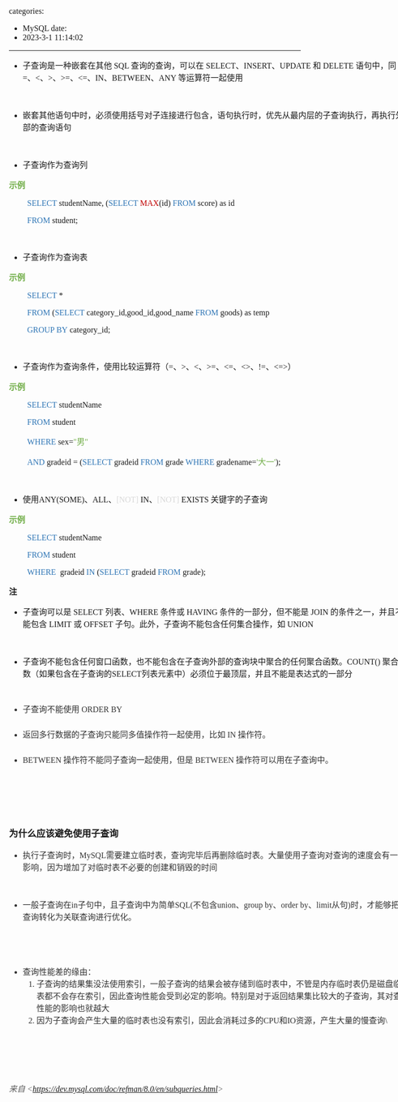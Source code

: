 categories:
- MySQL
date:
- 2023-3-1 11:14:02
---

<body lang=zh-CN style='font-family:"Microsoft YaHei UI";font-size:12.0pt'>
<!--StartFragment-->

<div style='direction:ltr;border-width:100%'>

<div style='direction:ltr;margin-top:0in;margin-left:0in;width:8.2479in'>

<div style='direction:ltr;margin-top:0in;margin-left:0in;width:8.2479in'>

<ul type=disc style='direction:ltr;unicode-bidi:embed;margin-top:0in;
 margin-bottom:0in'>
 <li style='margin-top:0;margin-bottom:0;vertical-align:middle'><span
     style='font-family:"Microsoft YaHei UI";font-size:12.0pt' lang=zh-CN>子查询是一种嵌套在其他</span><span
     style='font-family:"Comic Sans MS";font-size:12.0pt' lang=zh-CN> SQL </span><span
     style='font-family:"Microsoft YaHei UI";font-size:12.0pt' lang=zh-CN>查询的查询，可以在</span><span
     style='font-family:"Comic Sans MS";font-size:12.0pt' lang=zh-CN> SELECT</span><span
     style='font-family:"Microsoft YaHei UI";font-size:12.0pt' lang=zh-CN>、</span><span
     style='font-family:"Comic Sans MS";font-size:12.0pt' lang=zh-CN>INSERT</span><span
     style='font-family:"Microsoft YaHei UI";font-size:12.0pt' lang=zh-CN>、</span><span
     style='font-family:"Comic Sans MS";font-size:12.0pt' lang=zh-CN>UPDATE </span><span
     style='font-family:"Microsoft YaHei UI";font-size:12.0pt' lang=zh-CN>和</span><span
     style='font-family:"Comic Sans MS";font-size:12.0pt' lang=zh-CN> DELETE </span><span
     style='font-family:"Microsoft YaHei UI";font-size:12.0pt' lang=zh-CN>语句中，同</span><span
     style='font-family:"Comic Sans MS";font-size:12.0pt' lang=zh-CN> =</span><span
     style='font-family:"Microsoft YaHei UI";font-size:12.0pt' lang=zh-CN>、</span><span
     style='font-family:"Comic Sans MS";font-size:12.0pt' lang=zh-CN>&lt;</span><span
     style='font-family:"Microsoft YaHei UI";font-size:12.0pt' lang=zh-CN>、</span><span
     style='font-family:"Comic Sans MS";font-size:12.0pt' lang=zh-CN>&gt;</span><span
     style='font-family:"Microsoft YaHei UI";font-size:12.0pt' lang=zh-CN>、</span><span
     style='font-family:"Comic Sans MS";font-size:12.0pt' lang=zh-CN>&gt;=</span><span
     style='font-family:"Microsoft YaHei UI";font-size:12.0pt' lang=zh-CN>、</span><span
     style='font-family:"Comic Sans MS";font-size:12.0pt' lang=zh-CN>&lt;=</span><span
     style='font-family:"Microsoft YaHei UI";font-size:12.0pt' lang=zh-CN>、</span><span
     style='font-family:"Comic Sans MS";font-size:12.0pt' lang=zh-CN>IN</span><span
     style='font-family:"Microsoft YaHei UI";font-size:12.0pt' lang=zh-CN>、</span><span
     style='font-family:"Comic Sans MS";font-size:12.0pt' lang=zh-CN>BETWEEN</span><span
     style='font-family:"Microsoft YaHei UI";font-size:12.0pt' lang=zh-CN>、</span><span
     style='font-family:"Comic Sans MS";font-size:12.0pt' lang=en-US>ANY </span><span
     style='font-family:"Microsoft YaHei UI";font-size:12.0pt' lang=zh-CN>等运算符一起使用</span></li>
</ul>

<p style='margin-left:.375in;font-family:"Comic Sans MS";font-size:
12.0pt'>&nbsp;</p>

<ul type=disc style='direction:ltr;unicode-bidi:embed;margin-top:0in;
 margin-bottom:0in'>
 <li style='margin-top:0;margin-bottom:0;vertical-align:middle'><span
     style='font-family:"Microsoft YaHei UI";font-size:12.0pt'>嵌套其他语句中时，必须使用括号对子连接进行包含，语句执行时，优先从最内层的子查询执行，再执行外部的查询语句</span></li>
</ul>

<p style='font-family:"Comic Sans MS";font-size:12.0pt'>&nbsp;</p>

<ul type=disc style='direction:ltr;unicode-bidi:embed;margin-top:0in;
 margin-bottom:0in'>
 <li style='margin-top:0;margin-bottom:0;vertical-align:middle'><span
     style='font-family:"Microsoft YaHei UI";font-size:12.0pt'>子查询作为查询列</span></li>
</ul>

<p style='font-family:"Microsoft YaHei UI";font-size:12.0pt;
color:#70AD47'><span style='font-weight:bold'>示例</span></p>

<p style='margin-left:.375in;font-family:"Comic Sans MS";font-size:
12.0pt'><span style='color:#2E75B5' lang=en-US>SELECT</span><span lang=zh-CN>
studentName</span><span lang=en-US>, (</span><span style='color:#2E75B5'
lang=en-US>SELECT </span><span style='color:#C00000' lang=en-US>MAX</span><span
lang=en-US>(id) </span><span style='color:#2E75B5' lang=en-US>FROM</span><span
lang=en-US> score) as id</span></p>

<p style='margin-left:.375in;font-family:"Comic Sans MS";font-size:
12.0pt'><span style='color:#2E75B5' lang=en-US>FROM</span><span lang=zh-CN>
student</span><span lang=en-US>;</span></p>

<p style='margin-left:.375in;font-family:"Comic Sans MS";font-size:
12.0pt;color:#70AD47'>&nbsp;</p>

<ul type=disc style='direction:ltr;unicode-bidi:embed;margin-top:0in;
 margin-bottom:0in'>
 <li style='margin-top:0;margin-bottom:0;vertical-align:middle'><span
     style='font-family:"Microsoft YaHei UI";font-size:12.0pt'>子查询作为查询表</span></li>
</ul>

<p style='font-family:"Microsoft YaHei UI";font-size:12.0pt;
color:#70AD47'><span style='font-weight:bold'>示例</span></p>

<p style='margin-left:.375in;font-family:"Comic Sans MS";font-size:
12.0pt'><span style='color:#2E75B5' lang=en-US>SELECT</span><span lang=zh-CN> *</span></p>

<p style='margin-left:.375in;font-family:"Comic Sans MS";font-size:
12.0pt'><span style='color:#2E75B5' lang=en-US>FROM</span><span lang=zh-CN> (</span><span
style='color:#2E75B5' lang=en-US>SELECT</span><span lang=zh-CN> cat</span><span
lang=en-US>egory</span><span lang=zh-CN>_id,good_id,good_name </span><span
style='color:#2E75B5' lang=en-US>FROM</span><span lang=zh-CN> goods) as te</span><span
lang=en-US>m</span><span lang=zh-CN>p </span></p>

<p style='margin-left:.375in;font-family:"Comic Sans MS";font-size:
12.0pt'><span style='color:#2E75B5' lang=en-US>GROUP BY</span><span lang=zh-CN>
cat</span><span lang=en-US>egory</span><span lang=zh-CN>_id;</span></p>

<p style='font-family:"Comic Sans MS";font-size:12.0pt;color:#70AD47'>&nbsp;</p>

<ul type=disc style='direction:ltr;unicode-bidi:embed;margin-top:0in;
 margin-bottom:0in'>
 <li style='margin-top:0;margin-bottom:0;vertical-align:middle'><span
     style='font-family:"Microsoft YaHei UI";font-size:12.0pt'>子查询作为查询条件，使用比较运算符（</span><span
     style='font-family:"Comic Sans MS";font-size:12.0pt'>=</span><span
     style='font-family:"Microsoft YaHei UI";font-size:12.0pt'>、</span><span
     style='font-family:"Comic Sans MS";font-size:12.0pt'>&gt;</span><span
     style='font-family:"Microsoft YaHei UI";font-size:12.0pt'>、</span><span
     style='font-family:"Comic Sans MS";font-size:12.0pt'>&lt;</span><span
     style='font-family:"Microsoft YaHei UI";font-size:12.0pt'>、</span><span
     style='font-family:"Comic Sans MS";font-size:12.0pt'>&gt;=</span><span
     style='font-family:"Microsoft YaHei UI";font-size:12.0pt'>、</span><span
     style='font-family:"Comic Sans MS";font-size:12.0pt'>&lt;=</span><span
     style='font-family:"Microsoft YaHei UI";font-size:12.0pt'>、</span><span
     style='font-family:"Comic Sans MS";font-size:12.0pt'>&lt;&gt;</span><span
     style='font-family:"Microsoft YaHei UI";font-size:12.0pt'>、</span><span
     style='font-family:"Comic Sans MS";font-size:12.0pt'>!=</span><span
     style='font-family:"Microsoft YaHei UI";font-size:12.0pt'>、</span><span
     style='font-family:"Comic Sans MS";font-size:12.0pt'>&lt;=&gt;</span><span
     style='font-family:"Microsoft YaHei UI";font-size:12.0pt'>）</span></li>
</ul>

<p style='font-family:"Microsoft YaHei UI";font-size:12.0pt;
color:#70AD47'><span style='font-weight:bold'>示例</span></p>

<p style='margin-left:.375in;font-family:"Comic Sans MS";font-size:
12.0pt'><span style='color:#2E75B5' lang=en-US>SELECT</span><span lang=zh-CN>
studentName </span></p>

<p style='margin-left:.375in;font-family:"Comic Sans MS";font-size:
12.0pt'><span style='color:#2E75B5' lang=en-US>FROM</span><span lang=zh-CN>
student </span></p>

<p style='margin-left:.375in;font-size:12.0pt'><span
style='font-family:"Comic Sans MS";color:#2E75B5' lang=en-US>WHERE</span><span
style='font-family:"Comic Sans MS"' lang=zh-CN> sex=</span><span
style='font-family:"Comic Sans MS";color:#70AD47' lang=zh-CN>&quot;</span><span
style='font-family:"Microsoft YaHei UI";color:#70AD47' lang=zh-CN>男</span><span
style='font-family:"Comic Sans MS";color:#70AD47' lang=zh-CN>&quot; </span></p>

<p style='margin-left:.375in;font-size:12.0pt'><span
style='font-family:"Comic Sans MS";color:#2E75B5' lang=en-US>AND</span><span
style='font-family:"Comic Sans MS"' lang=zh-CN> gradeid</span><span
style='font-family:"Comic Sans MS"' lang=en-US> </span><span style='font-family:
"Comic Sans MS"' lang=zh-CN>=</span><span style='font-family:"Comic Sans MS"'
lang=en-US> </span><span style='font-family:"Comic Sans MS"' lang=zh-CN>(</span><span
style='font-family:"Comic Sans MS";color:#2E75B5' lang=en-US>SELECT</span><span
style='font-family:"Comic Sans MS"' lang=zh-CN> gradeid</span><span
style='font-family:"Comic Sans MS";color:#2E75B5' lang=en-US> FROM </span><span
style='font-family:"Comic Sans MS"' lang=zh-CN>grade </span><span
style='font-family:"Comic Sans MS";color:#2E75B5' lang=en-US>WHERE</span><span
style='font-family:"Comic Sans MS"' lang=zh-CN> gradename=</span><span
style='font-family:"Comic Sans MS";color:#70AD47' lang=zh-CN>'</span><span
style='font-family:"Microsoft YaHei UI";color:#70AD47' lang=zh-CN>大一</span><span
style='font-family:"Comic Sans MS";color:#70AD47' lang=zh-CN>'</span><span
style='font-family:"Comic Sans MS"' lang=zh-CN>)</span><span style='font-family:
"Comic Sans MS"' lang=en-US>;</span></p>

<p style='font-family:"Comic Sans MS";font-size:12.0pt;color:#70AD47'>&nbsp;</p>

<ul type=disc style='direction:ltr;unicode-bidi:embed;margin-top:0in;
 margin-bottom:0in'>
 <li style='margin-top:0;margin-bottom:0;vertical-align:middle'><span
     style='font-family:"Microsoft YaHei UI";font-size:12.0pt' lang=zh-CN>使用</span><span
     style='font-family:"Comic Sans MS";font-size:12.0pt' lang=en-US>ANY(SOME)</span><span
     style='font-family:"Microsoft YaHei UI";font-size:12.0pt' lang=zh-CN>、</span><span
     style='font-family:"Comic Sans MS";font-size:12.0pt' lang=en-US>ALL</span><span
     style='font-family:"Microsoft YaHei UI";font-size:12.0pt' lang=zh-CN>、</span><span
     style='font-family:"Comic Sans MS";font-size:12.0pt;color:#D8D8D8'
     lang=en-US>[NOT] </span><span style='font-family:"Comic Sans MS";
     font-size:12.0pt' lang=en-US>IN</span><span style='font-family:"Microsoft YaHei UI";
     font-size:12.0pt' lang=zh-CN>、</span><span style='font-family:"Comic Sans MS";
     font-size:12.0pt;color:#D8D8D8' lang=en-US>[NOT] </span><span
     style='font-family:"Comic Sans MS";font-size:12.0pt' lang=zh-CN>EXISTS</span><span
     style='font-family:SimSun;font-size:12.0pt' lang=en-US> </span><span
     style='font-family:"Microsoft YaHei UI";font-size:12.0pt' lang=zh-CN>关键字的子查询</span></li>
</ul>

<p style='font-family:"Microsoft YaHei UI";font-size:12.0pt;
color:#70AD47'><span style='font-weight:bold'>示例</span></p>

<p style='margin-left:.375in;font-family:"Comic Sans MS";font-size:
12.0pt'><span style='color:#2E75B5' lang=en-US>SELECT</span><span lang=zh-CN>
studentName </span></p>

<p style='margin-left:.375in;font-family:"Comic Sans MS";font-size:
12.0pt'><span style='color:#2E75B5' lang=en-US>FROM</span><span lang=zh-CN>
student </span></p>

<p style='margin-left:.375in;font-family:"Comic Sans MS";font-size:
12.0pt'><span style='color:#2E75B5' lang=en-US>WHERE </span><span lang=zh-CN><span
style='mso-spacerun:yes'> </span>gradeid </span><span style='color:#2E75B5'
lang=en-US>IN </span><span lang=zh-CN>(</span><span style='color:#2E75B5'
lang=en-US>SELECT</span><span lang=zh-CN> gradeid </span><span
style='color:#2E75B5' lang=en-US>FROM</span><span lang=zh-CN> grade)</span><span
lang=en-US>;</span></p>

<p style='font-family:"Microsoft YaHei UI";font-size:12.0pt'><span
style='font-weight:bold'>注</span></p>

<ul type=disc style='direction:ltr;unicode-bidi:embed;margin-top:0in;
 margin-bottom:0in'>
 <li style='margin-top:0;margin-bottom:0;vertical-align:middle'><span
     style='font-family:"Microsoft YaHei UI";font-size:12.0pt' lang=zh-CN>子查询可以是</span><span
     style='font-family:"Microsoft YaHei UI";font-size:12.0pt' lang=en-US> </span><span
     style='font-family:"Comic Sans MS";font-size:12.0pt' lang=zh-CN>SELECT</span><span
     style='font-family:"Comic Sans MS";font-size:12.0pt' lang=en-US> </span><span
     style='font-family:"Microsoft YaHei UI";font-size:12.0pt' lang=zh-CN>列表、</span><span
     style='font-family:"Comic Sans MS";font-size:12.0pt' lang=zh-CN>WHERE</span><span
     style='font-family:"Comic Sans MS";font-size:12.0pt' lang=en-US> </span><span
     style='font-family:"Microsoft YaHei UI";font-size:12.0pt' lang=zh-CN>条件或</span><span
     style='font-family:"Microsoft YaHei UI";font-size:12.0pt' lang=en-US> </span><span
     style='font-family:"Comic Sans MS";font-size:12.0pt' lang=zh-CN>HAVING</span><span
     style='font-family:"Comic Sans MS";font-size:12.0pt' lang=en-US> </span><span
     style='font-family:"Microsoft YaHei UI";font-size:12.0pt' lang=zh-CN>条件的一部分，但不能是</span><span
     style='font-family:"Microsoft YaHei UI";font-size:12.0pt' lang=en-US> </span><span
     style='font-family:"Comic Sans MS";font-size:12.0pt' lang=zh-CN>JOIN</span><span
     style='font-family:"Comic Sans MS";font-size:12.0pt' lang=en-US> </span><span
     style='font-family:"Microsoft YaHei UI";font-size:12.0pt' lang=zh-CN>的条件之一，并且不能包含</span><span
     style='font-family:"Microsoft YaHei UI";font-size:12.0pt' lang=en-US> </span><span
     style='font-family:"Comic Sans MS";font-size:12.0pt' lang=zh-CN>LIMIT</span><span
     style='font-family:"Comic Sans MS";font-size:12.0pt' lang=en-US> </span><span
     style='font-family:"Microsoft YaHei UI";font-size:12.0pt' lang=zh-CN>或</span><span
     style='font-family:"Microsoft YaHei UI";font-size:12.0pt' lang=en-US> </span><span
     style='font-family:"Comic Sans MS";font-size:12.0pt' lang=zh-CN>OFFSET</span><span
     style='font-family:"Comic Sans MS";font-size:12.0pt' lang=en-US> </span><span
     style='font-family:"Microsoft YaHei UI";font-size:12.0pt' lang=zh-CN>子句。此外，子查询不能包含任何集合操作，如</span><span
     style='font-family:"Microsoft YaHei UI";font-size:12.0pt' lang=en-US> </span><span
     style='font-family:"Comic Sans MS";font-size:12.0pt' lang=zh-CN>UNION</span></li>
</ul>

<p style='margin-left:.375in;font-family:"Comic Sans MS";font-size:
12.0pt'>&nbsp;</p>

<ul type=disc style='direction:ltr;unicode-bidi:embed;margin-top:0in;
 margin-bottom:0in'>
 <li style='margin-top:0;margin-bottom:0;vertical-align:middle'><span
     style='font-family:"Microsoft YaHei UI";font-size:12.0pt' lang=zh-CN>子查询不能包含任何窗口函数，也不能包含在子查询外部的查询块中聚合的任何聚合函数。</span><span
     style='font-family:"Comic Sans MS";font-size:12.0pt' lang=zh-CN>COUNT</span><span
     style='font-family:"Comic Sans MS";font-size:12.0pt' lang=en-US>() </span><span
     style='font-family:"Microsoft YaHei UI";font-size:12.0pt' lang=zh-CN>聚合函数（如果包含在子查询的</span><span
     style='font-family:"Comic Sans MS";font-size:12.0pt' lang=zh-CN>SELECT</span><span
     style='font-family:"Microsoft YaHei UI";font-size:12.0pt' lang=zh-CN>列表元素中）必须位于最顶层，并且不能是表达式的一部分</span></li>
</ul>

<p style='margin-left:.375in;font-family:"Microsoft YaHei";
font-size:11.0pt'>&nbsp;</p>

<ul type=disc style='direction:ltr;unicode-bidi:embed;margin-top:0in;
 margin-bottom:0in'>
 <li style='margin-top:0;margin-bottom:0;vertical-align:middle;margin-top:0pt;
     margin-bottom:3pt;color:#333333'><span style='font-family:"Microsoft YaHei UI";
     font-size:12.0pt'>子查询不能使用</span><span style='font-family:"Comic Sans MS";
     font-size:12.0pt'> ORDER BY</span></li>
</ul>

<p style='margin-left:.375in;margin-top:0pt;margin-bottom:3pt;font-family:"Comic Sans MS";
font-size:12.0pt;color:#333333'>&nbsp;</p>

<ul type=disc style='direction:ltr;unicode-bidi:embed;margin-top:0in;
 margin-bottom:0in'>
 <li style='margin-top:0;margin-bottom:0;vertical-align:middle;margin-top:0pt;
     margin-bottom:3pt;color:#333333'><span style='font-family:"Microsoft YaHei UI";
     font-size:12.0pt'>返回多行数据的子查询只能同多值操作符一起使用，比如</span><span style='font-family:
     "Comic Sans MS";font-size:12.0pt'> IN </span><span style='font-family:
     "Microsoft YaHei UI";font-size:12.0pt'>操作符。</span></li>
</ul>

<p style='margin-left:.375in;margin-top:0pt;margin-bottom:3pt;font-family:"Comic Sans MS";
font-size:12.0pt;color:#333333'>&nbsp;</p>

<ul type=disc style='direction:ltr;unicode-bidi:embed;margin-top:0in;
 margin-bottom:0in'>
 <li style='margin-top:0;margin-bottom:0;vertical-align:middle;margin-top:0pt;
     margin-bottom:3pt;color:#333333'><span style='font-family:"Comic Sans MS";
     font-size:12.0pt'>BETWEEN </span><span style='font-family:"Microsoft YaHei UI";
     font-size:12.0pt'>操作符不能同子查询一起使用，但是</span><span style='font-family:"Comic Sans MS";
     font-size:12.0pt'> BETWEEN </span><span style='font-family:"Microsoft YaHei UI";
     font-size:12.0pt'>操作符可以用在子查询中。</span></li>
</ul>

<p style='font-family:"Comic Sans MS";font-size:12.0pt'>&nbsp;</p>

<p style='font-family:"Comic Sans MS";font-size:12.0pt'>&nbsp;</p>

<p style='font-family:"Comic Sans MS";font-size:12.0pt'>&nbsp;</p>

<p style='font-family:"Microsoft YaHei UI";font-size:13.5pt'><span
style='font-weight:bold'>为什么应该避免使用子查询</span></p>

<ul type=disc style='direction:ltr;unicode-bidi:embed;margin-top:0in;
 margin-bottom:0in'>
 <li style='margin-top:0;margin-bottom:0;vertical-align:middle;color:#333333'><span
     style='font-family:"Microsoft YaHei UI";font-size:12.0pt' lang=zh-CN>执行子查询时，</span><span
     style='font-family:"Comic Sans MS";font-size:12.0pt' lang=en-US>MySQL</span><span
     style='font-family:"Microsoft YaHei UI";font-size:12.0pt' lang=zh-CN>需要建立临时表，查询完毕后再删除临时表。大量使用子查询对查询的速度会有一定影响，因为增加了对临时表不必要的创建和销毁的时间</span></li>
</ul>

<p style='margin-left:.375in;font-family:"Comic Sans MS";font-size:
12.0pt;color:#333333'>&nbsp;</p>

<ul type=disc style='direction:ltr;unicode-bidi:embed;margin-top:0in;
 margin-bottom:0in'>
 <li style='margin-top:0;margin-bottom:0;vertical-align:middle;color:#333333'><span
     style='font-family:"Microsoft YaHei UI";font-size:12.0pt'>一般子查询在</span><span
     style='font-family:"Comic Sans MS";font-size:12.0pt'>in</span><span
     style='font-family:"Microsoft YaHei UI";font-size:12.0pt'>子句中，且子查询中为简单</span><span
     style='font-family:"Comic Sans MS";font-size:12.0pt'>SQL(</span><span
     style='font-family:"Microsoft YaHei UI";font-size:12.0pt'>不包含</span><span
     style='font-family:"Comic Sans MS";font-size:12.0pt'>union</span><span
     style='font-family:"Microsoft YaHei UI";font-size:12.0pt'>、</span><span
     style='font-family:"Comic Sans MS";font-size:12.0pt'>group by</span><span
     style='font-family:"Microsoft YaHei UI";font-size:12.0pt'>、</span><span
     style='font-family:"Comic Sans MS";font-size:12.0pt'>order by</span><span
     style='font-family:"Microsoft YaHei UI";font-size:12.0pt'>、</span><span
     style='font-family:"Comic Sans MS";font-size:12.0pt'>limit</span><span
     style='font-family:"Microsoft YaHei UI";font-size:12.0pt'>从句</span><span
     style='font-family:"Comic Sans MS";font-size:12.0pt'>)</span><span
     style='font-family:"Microsoft YaHei UI";font-size:12.0pt'>时，才能够把子查询转化为关联查询进行优化。</span></li>
</ul>

<p style='margin-left:.375in;font-family:"Comic Sans MS";font-size:
12.0pt'>&nbsp;</p>

<p><cite style='margin-left:.375in;font-family:"Comic Sans MS";
font-size:12.0pt;color:#595959'>&nbsp;</cite></p>

<ul type=disc style='direction:ltr;unicode-bidi:embed;margin-top:0in;
 margin-bottom:0in'>
 <li style='margin-top:0;margin-bottom:0;vertical-align:middle;color:#333333'><span
     style='font-family:"Microsoft YaHei UI";font-size:12.0pt'>查询性能差的缘由：</span></li>
 <ol type=1 style='direction:ltr;unicode-bidi:embed;margin-top:0in;margin-bottom:
  0in;font-family:"Comic Sans MS";font-size:12.0pt;font-weight:normal;
  font-style:normal'>
  <li value=1 style='margin-top:0;margin-bottom:0;vertical-align:middle;
      color:#333333'><span style='font-family:"Microsoft YaHei UI";font-size:
      12.0pt;font-weight:normal;font-style:normal;font-family:"Microsoft YaHei UI";
      font-size:12.0pt'>子查询的结果集没法使用索引，一般子查询的结果会被存储到临时表中，不管是内存临时表仍是磁盘临时表都不会存在索引，因此查询性能会受到必定的影响。特别是对于返回结果集比较大的子查询，其对查询性能的影响也就越大</span></li>
  <li style='margin-top:0;margin-bottom:0;vertical-align:middle;color:#333333'><span
      style='font-family:"Microsoft YaHei UI";font-size:12.0pt' lang=zh-CN>因为子查询会产生大量的临时表也没有索引，因此会消耗过多的</span><span
      style='font-family:"Comic Sans MS";font-size:12.0pt' lang=zh-CN>CPU</span><span
      style='font-family:"Microsoft YaHei UI";font-size:12.0pt' lang=zh-CN>和</span><span
      style='font-family:"Comic Sans MS";font-size:12.0pt' lang=zh-CN>IO</span><span
      style='font-family:"Microsoft YaHei UI";font-size:12.0pt' lang=zh-CN>资源，产生大量的慢查询</span><span
      style='font-family:"Comic Sans MS";font-size:12.0pt' lang=en-US>\</span></li>
 </ol>
</ul>

<p style='font-family:"Comic Sans MS";font-size:11.0pt'>&nbsp;</p>

<p style='font-family:"Comic Sans MS";font-size:11.0pt'>&nbsp;</p>

<p style='font-family:"Comic Sans MS";font-size:11.0pt'>&nbsp;</p>

<p><cite style='font-size:12.0pt;color:#595959'><span
style='font-family:"Microsoft YaHei UI"'>来自</span><span style='font-family:
"Comic Sans MS"'> &lt;</span><a
href="https://dev.mysql.com/doc/refman/8.0/en/subqueries.html"><span
style='font-family:"Comic Sans MS"'>https://dev.mysql.com/doc/refman/8.0/en/subqueries.html</span></a><span
style='font-family:"Comic Sans MS"'>&gt; </span></cite></p>

</div>

</div>

</div>

<!--EndFragment-->
</body>